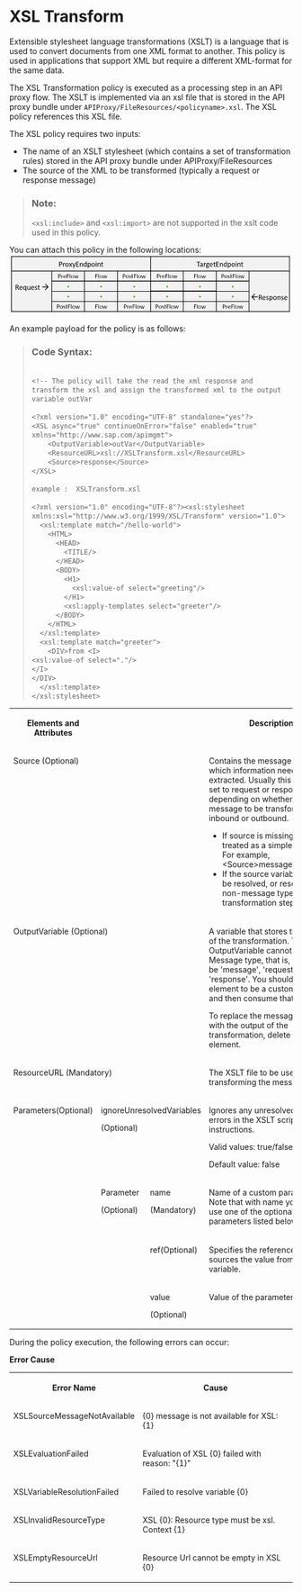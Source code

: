 <!-- loioa0615a5b8f7b4c81b5d72fe88b43d553 -->

# XSL Transform

Extensible stylesheet language transformations \(XSLT\) is a language that is used to convert documents from one XML format to another. This policy is used in applications that support XML but require a different XML-format for the same data.

The XSL Transformation policy is executed as a processing step in an API proxy flow. The XSLT is implemented via an xsl file that is stored in the API proxy bundle under `APIProxy/FileResources/<policyname>.xsl`. The XSL policy references this XSL file.

The XSL policy requires two inputs:

-   The name of an XSLT stylesheet \(which contains a set of transformation rules\) stored in the API proxy bundle under APIProxy/FileResources
-   The source of the XML to be transformed \(typically a request or response message\)

> ### Note:  
> `<xsl:include>` and `<xsl:import>` are not supported in the xslt code used in this policy.

You can attach this policy in the following locations: ![](images/Flow_policy_116062b.png)

An example payload for the policy is as follows:

> ### Code Syntax:  
> ```
> 
> <!-- The policy will take the read the xml response and transform the xsl and assign the transformed xml to the output variable outVar
> 
> <?xml version="1.0" encoding="UTF-8" standalone="yes"?>
> <XSL async="true" continueOnError="false" enabled="true" xmlns="http://www.sap.com/apimgmt">
>     <OutputVariable>outVar</OutputVariable>
>     <ResourceURL>xsl://XSLTransform.xsl</ResourceURL>
>     <Source>response</Source>
> </XSL>
> 
> example :  XSLTransform.xsl
> 
> <?xml version="1.0" encoding="UTF-8"?><xsl:stylesheet xmlns:xsl="http://www.w3.org/1999/XSL/Transform" version="1.0">
>   <xsl:template match="/hello-world">
>     <HTML>
>       <HEAD>
>         <TITLE/>
>       </HEAD>
>       <BODY>
>         <H1>
>           <xsl:value-of select="greeting"/>
>         </H1>
>         <xsl:apply-templates select="greeter"/>
>       </BODY>
>     </HTML>
>   </xsl:template>
>   <xsl:template match="greeter">
>     <DIV>from <I>
> <xsl:value-of select="."/>
> </I>
> </DIV>
>   </xsl:template>
> </xsl:stylesheet>
> ```


<table>
<tr>
<th valign="top">

**Elements and Attributes**



</th>
<th valign="top">

 



</th>
<th valign="top">

 



</th>
<th valign="top">

Description



</th>
</tr>
<tr>
<td valign="top" colspan="3">

Source \(Optional\)



</td>
<td valign="top">

Contains the message from which information needs to be extracted. Usually this value is set to request or response, depending on whether the message to be transformed is inbound or outbound.

-   If source is missing, it is treated as a simple message. For example, <Source\>message</Source\>.
-   If the source variable cannot be resolved, or resolves to a non-message type, the transformation step fails.



</td>
</tr>
<tr>
<td valign="top" colspan="3">

OutputVariable \(Optional\)



</td>
<td valign="top">

A variable that stores the output of the transformation. The OutputVariable cannot be of Message type, that is, it cannot be 'message', 'request', or 'response'. You should set this element to be a custom variable, and then consume that variable.

To replace the message content with the output of the transformation, delete this element.



</td>
</tr>
<tr>
<td valign="top" colspan="3">

ResourceURL \(Mandatory\)



</td>
<td valign="top">

The XSLT file to be used for transforming the message



</td>
</tr>
<tr>
<td valign="top" rowspan="4">

Parameters\(Optional\)



</td>
<td valign="top" colspan="2">

ignoreUnresolvedVariables

\(Optional\)



</td>
<td valign="top">

Ignores any unresolved variable errors in the XSLT script instructions.

Valid values: true/false

Default value: false



</td>
</tr>
<tr>
<td valign="top" rowspan="3">

Parameter

\(Optional\)



</td>
<td valign="top">

name

\(Mandatory\)





</td>
<td valign="top">

Name of a custom parameter. Note that with name you can only use one of the optional parameters listed below.



</td>
</tr>
<tr>
<td valign="top">

ref\(Optional\)



</td>
<td valign="top">

Specifies the reference that sources the value from a variable.



</td>
</tr>
<tr>
<td valign="top">

value

\(Optional\)



</td>
<td valign="top">

Value of the parameter



</td>
</tr>
</table>

During the policy execution, the following errors can occur:

**Error Cause**


<table>
<tr>
<th valign="top">

Error Name



</th>
<th valign="top">

Cause



</th>
</tr>
<tr>
<td valign="top">

XSLSourceMessageNotAvailable



</td>
<td valign="top">

\{0\} message is not available for XSL: \{1\}



</td>
</tr>
<tr>
<td valign="top">

XSLEvaluationFailed



</td>
<td valign="top">

Evaluation of XSL \{0\} failed with reason: "\{1\}"



</td>
</tr>
<tr>
<td valign="top">

XSLVariableResolutionFailed



</td>
<td valign="top">

Failed to resolve variable \{0\}



</td>
</tr>
<tr>
<td valign="top">

XSLInvalidResourceType



</td>
<td valign="top">

XSL \{0\}: Resource type must be xsl. Context \{1\}



</td>
</tr>
<tr>
<td valign="top">

XSLEmptyResourceUrl



</td>
<td valign="top">

Resource Url cannot be empty in XSL \{0\}



</td>
</tr>
</table>

